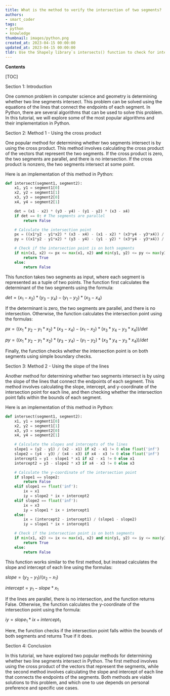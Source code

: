 ```yaml
---
title: What is the method to verify the intersection of two segments?
authors:
- smart_coder
tags:
- python
- knowledge
thumbnail: images/python.png
created_at: 2023-04-15 00:00:00
updated_at: 2023-04-15 00:00:00
tldr: Use the Shapely library`s intersects() function to check for intersection between two LineString objects representing the two segments.
---
```


**Contents**

[TOC]

Section 1: Introduction

One common problem in computer science and geometry is determining whether two line segments intersect. This problem can be solved using the equations of the lines that connect the endpoints of each segment. In Python, there are several algorithms that can be used to solve this problem. In this tutorial, we will explore some of the most popular algorithms and their implementation in Python.

Section 2: Method 1 - Using the cross product

One popular method for determining whether two segments intersect is by using the cross product. This method involves calculating the cross product of the vectors that represent the two segments. If the cross product is zero, the two segments are parallel, and there is no intersection. If the cross product is nonzero, the two segments intersect at some point.

Here is an implementation of this method in Python:
```python
def intersect(segment1, segment2):
    x1, y1 = segment1[0]
    x2, y2 = segment1[1]
    x3, y3 = segment2[0]
    x4, y4 = segment2[1]

    det = (x1 - x2) * (y3 - y4) - (y1 - y2) * (x3 - x4)
    if det == 0: # The segments are parallel
        return False

    # Calculate the intersection point
    px = ((x1*y2 - y1*x2) * (x3 - x4) - (x1 - x2) * (x3*y4 - y3*x4)) / det
    py = ((x1*y2 - y1*x2) * (y3 - y4) - (y1 - y2) * (x3*y4 - y3*x4)) / det

    # Check if the intersection point is on both segments
    if min(x1, x2) <= px <= max(x1, x2) and min(y1, y2) <= py <= max(y1, y2) and min(x3, x4) <= px <= max(x3, x4) and min(y3, y4) <= py <= max(y3, y4):
        return True
    else:
        return False
```
This function takes two segments as input, where each segment is represented as a tuple of two points. The function first calculates the determinant of the two segments using the formula:

$det = (x_1 - x_2)*(y_3 - y_4) - (y_1 - y_2)*(x_3 - x_4)$

If the determinant is zero, the two segments are parallel, and there is no intersection. Otherwise, the function calculates the intersection point using the formulas:

$px = ((x_1*y_2 - y_1*x_2) * (x_3 - x_4) - (x_1 - x_2) * (x_3*y_4 - y_3*x_4)) / det$

$py = ((x_1*y_2 - y_1*x_2) * (y_3 - y_4) - (y_1 - y_2) * (x_3*y_4 - y_3*x_4)) / det$

Finally, the function checks whether the intersection point is on both segments using simple boundary checks.

Section 3: Method 2 - Using the slope of the lines

Another method for determining whether two segments intersect is by using the slope of the lines that connect the endpoints of each segment. This method involves calculating the slope, intercept, and y-coordinate of the intersection point for each line, and then checking whether the intersection point falls within the bounds of each segment.

Here is an implementation of this method in Python:
```python
def intersect(segment1, segment2):
    x1, y1 = segment1[0]
    x2, y2 = segment1[1]
    x3, y3 = segment2[0]
    x4, y4 = segment2[1]

    # Calculate the slopes and intercepts of the lines
    slope1 = (y2 - y1) / (x2 - x1) if x2 - x1 != 0 else float('inf')
    slope2 = (y4 - y3) / (x4 - x3) if x4 - x3 != 0 else float('inf')
    intercept1 = y1 - slope1 * x1 if x2 - x1 != 0 else x1
    intercept2 = y3 - slope2 * x3 if x4 - x3 != 0 else x3

    # Calculate the y-coordinate of the intersection point
    if slope1 == slope2:
        return False
    elif slope1 == float('inf'):
        ix = x1
        iy = slope2 * ix + intercept2
    elif slope2 == float('inf'):
        ix = x3
        iy = slope1 * ix + intercept1
    else:
        ix = (intercept2 - intercept1) / (slope1 - slope2)
        iy = slope1 * ix + intercept1

    # Check if the intersection point is on both segments
    if min(x1, x2) <= ix <= max(x1, x2) and min(y1, y2) <= iy <= max(y1, y2) and min(x3, x4) <= ix <= max(x3, x4) and min(y3, y4) <= iy <= max(y3, y4):
        return True
    else:
        return False
```
This function works similar to the first method, but instead calculates the slope and intercept of each line using the formulas:

$slope = (y_2 - y_1) / (x_2 - x_1)$

$intercept = y_1 - slope * x_1$

If the lines are parallel, there is no intersection, and the function returns False. Otherwise, the function calculates the y-coordinate of the intersection point using the formula:

$iy = slope_1 * ix + intercept_1$

Here, the function checks if the intersection point falls within the bounds of both segments and returns True if it does.

Section 4: Conclusion

In this tutorial, we have explored two popular methods for determining whether two line segments intersect in Python. The first method involves using the cross product of the vectors that represent the segments, while the second method involves calculating the slope and intercept of each line that connects the endpoints of the segments. Both methods are viable solutions to this problem, and which one to use depends on personal preference and specific use cases.
